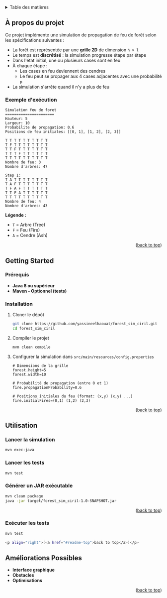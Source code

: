 <a id="readme-top"></a>



<!-- TABLE OF CONTENTS -->
<details>
  <summary>Table des matières</summary>
  <ol>
    <li>
      <a href="#à-propos-du-projet">À propos du projet</a>
    </li>
    <li>
      <a href="#getting-started">Getting Started</a>
      <ul>
        <li><a href="#prérequis">Prérequis</a></li>
        <li><a href="#installation">Installation</a></li>
      </ul>
    </li>
    <li><a href="#utilisation">Utilisation</a></li>
    <li><a href="#tests">Tests</a></li>
    <li><a href="#améliorations-possibles">Améliorations possibles</a></li>
  </ol>
</details>

<!-- ABOUT THE PROJECT -->
## À propos du projet

Ce projet implémente une simulation de propagation de feu de forêt selon les spécifications suivantes :

- La forêt est représentée par une **grille 2D** de dimension `h × l`
- Le temps est **discrétisé** : la simulation progresse étape par étape
- Dans l'état initial, une ou plusieurs cases sont en feu
- À chaque étape :
  - Les cases en feu deviennent des cendres
  - Le feu peut se propager aux 4 cases adjacentes avec une probabilité `p`
- La simulation s'arrête quand il n'y a plus de feu

### Exemple d'exécution

```
Simulation feu de foret
======================
Hauteur: 5
Largeur: 10
Probabilite de propagation: 0.6
Positions de feu initiales: [[0, 1], [1, 2], [2, 3]]

T T T T T T T T T T
T F T T T T T T T T
T T F T T T T T T T
T T T F T T T T T T
T T T T T T T T T T
Nombre de feu: 3
Nombre d'arbres: 47

Step 1:
T A T T T T T T T T
T A F T T T T T T T
T F A F T T T T T T
T T F A T T T T T T
T T T T T T T T T T
Nombre de feu: 4
Nombre d'arbres: 43
```

**Légende :**
- `T` = Arbre (Tree)
- `F` = Feu (Fire)
- `A` = Cendre (Ash)

<p align="right">(<a href="#readme-top">back to top</a>)</p>



<!-- GETTING STARTED -->
## Getting Started

### Prérequis

* **Java 8 ou supérieur**
* **Maven - Optionnel (tests)**

### Installation

1. Cloner le dépôt
   ```sh
   git clone https://github.com/yassineelhaouat/forest_sim_ciril.git
   cd forest_sim_ciril
   ```

2. Compiler le projet
   ```sh
   mvn clean compile
   ```

3. Configurer la simulation dans `src/main/resources/config.properties`
   ```properties
   # Dimensions de la grille
   forest.height=5
   forest.width=10
   
   # Probabilité de propagation (entre 0 et 1)
   fire.propagationProbability=0.6
   
   # Positions initiales du feu (format: (x,y) (x,y) ...)
   fire.initialFires=(0,1) (1,2) (2,3)
   ```

<p align="right">(<a href="#readme-top">back to top</a>)</p>

<!-- USAGE -->
## Utilisation

### Lancer la simulation

```sh
mvn exec:java
```

### Lancer les tests

```sh
mvn test
```

### Générer un JAR exécutable

```sh
mvn clean package
java -jar target/forest_sim_ciril-1.0-SNAPSHOT.jar
```

<p align="right">(<a href="#readme-top">back to top</a>)</p>


### Exécuter les tests

```sh
mvn test

<p align="right">(<a href="#readme-top">back to top</a>)</p>
```


<!-- ROADMAP -->
## Améliorations Possibles

- **Interface graphique**
- **Obstacles**
- **Optimisations**

<p align="right">(<a href="#readme-top">back to top</a>)</p>
